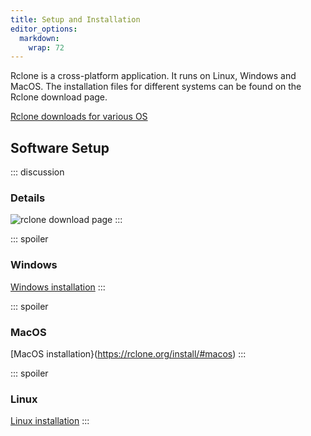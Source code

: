 ```yaml
---
title: Setup and Installation
editor_options: 
  markdown: 
    wrap: 72
---
```


Rclone is a cross-platform application. It runs on Linux, Windows and
MacOS. The installation files for different systems can be found on the
Rclone download page.

[Rclone downloads for various OS](https://rclone.org/downloads/)

## Software Setup

::: discussion
### Details

![rclone download page](https://rclone.org/downloads/)
:::

::: spoiler
### Windows

[Windows installation](https://rclone.org/install/#windows)
:::

::: spoiler
### MacOS

[MacOS installation}(<https://rclone.org/install/#macos>)
:::

::: spoiler
### Linux

[Linux installation](https://rclone.org/install/#linux)
:::
